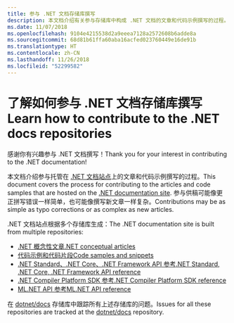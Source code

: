 ```yaml
---
title: 参与 .NET 文档存储库撰写
description: 本文档介绍有关参与存储库中构成 .NET 文档的文章和代码示例撰写的过程。
ms.date: 11/07/2018
ms.openlocfilehash: 9104e4215538d2a9eeea7128a2572608b6adde8a
ms.sourcegitcommit: 68d81b61ffa60aba16acfed023760449e16de91b
ms.translationtype: HT
ms.contentlocale: zh-CN
ms.lasthandoff: 11/26/2018
ms.locfileid: "52299582"
---
```

# <a name="learn-how-to-contribute-to-the-net-docs-repositories"></a><span data-ttu-id="d3ff1-103">了解如何参与 .NET 文档存储库撰写</span><span class="sxs-lookup"><span data-stu-id="d3ff1-103">Learn how to contribute to the .NET docs repositories</span></span>

<span data-ttu-id="d3ff1-104">感谢你有兴趣参与 .NET 文档撰写！</span><span class="sxs-lookup"><span data-stu-id="d3ff1-104">Thank you for your interest in contributing to the .NET documentation!</span></span>

<span data-ttu-id="d3ff1-105">本文档介绍参与托管在 [.NET 文档站点](https://docs.microsoft.com/dotnet)上的文章和代码示例撰写的过程。</span><span class="sxs-lookup"><span data-stu-id="d3ff1-105">This document covers the process for contributing to the articles and code samples that are hosted on the [.NET documentation site](https://docs.microsoft.com/dotnet).</span></span> <span data-ttu-id="d3ff1-106">参与供稿可能像更正拼写错误一样简单，也可能像撰写新文章一样复杂。</span><span class="sxs-lookup"><span data-stu-id="d3ff1-106">Contributions may be as simple as typo corrections or as complex as new articles.</span></span>

<span data-ttu-id="d3ff1-107">.NET 文档站点根据多个存储库生成：</span><span class="sxs-lookup"><span data-stu-id="d3ff1-107">The .NET documentation site is built from multiple repositories:</span></span>

- [<span data-ttu-id="d3ff1-108">.NET 概念性文章</span><span class="sxs-lookup"><span data-stu-id="d3ff1-108">.NET conceptual articles</span></span>](https://github.com/dotnet/docs)
- [<span data-ttu-id="d3ff1-109">代码示例和代码片段</span><span class="sxs-lookup"><span data-stu-id="d3ff1-109">Code samples and snippets</span></span>](https://github.com/dotnet/samples)
- [<span data-ttu-id="d3ff1-110">.NET Standard、.NET Core、.NET Framework API 参考</span><span class="sxs-lookup"><span data-stu-id="d3ff1-110">.NET Standard, .NET Core, .NET Framework API reference</span></span>](https://github.com/dotnet/dotnet-api-docs)
- [<span data-ttu-id="d3ff1-111">.NET Compiler Platform SDK 参考</span><span class="sxs-lookup"><span data-stu-id="d3ff1-111">.NET Compiler Platform SDK reference</span></span>](https://github.com/dotnet/roslyn-api-docs)
- [<span data-ttu-id="d3ff1-112">ML.NET API 参考</span><span class="sxs-lookup"><span data-stu-id="d3ff1-112">ML.NET API reference</span></span>](https://github.com/dotnet/ml-api-docs)

<span data-ttu-id="d3ff1-113">在 [dotnet/docs](https://github.com/dotnet/docs/issues) 存储库中跟踪所有上述存储库的问题。</span><span class="sxs-lookup"><span data-stu-id="d3ff1-113">Issues for all these repositories are tracked at the [dotnet/docs](https://github.com/dotnet/docs/issues) repository.</span></span>
